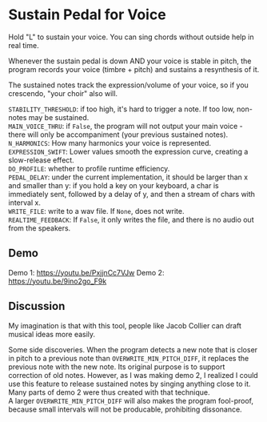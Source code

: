 # Sustain Pedal for Voice
Hold "L" to sustain your voice. You can sing chords without outside help in real time.  

Whenever the sustain pedal is down AND your voice is stable in pitch, the program records your voice (timbre + pitch) and sustains a resynthesis of it.  

The sustained notes track the expression/volume of your voice, so if you crescendo, "your choir" also will.  

`STABILITY_THRESHOLD`: if too high, it's hard to trigger a note. If too low, non-notes may be sustained.  
`MAIN_VOICE_THRU`: if `False`, the program will not output your main voice - there will only be accompaniment (your previous sustained notes).   
`N_HARMONICS`: How many harmonics your voice is represented.  
`EXPRESSION_SWIFT`: Lower values smooth the expression curve, creating a slow-release effect.  
`DO_PROFILE`: whether to profile runtime efficiency.  
`PEDAL_DELAY`: under the current implementation, it should be larger than x and smaller than y: if you hold a key on your keyboard, a char is immediately sent, followed by a delay of y, and then a stream of chars with interval x.  
`WRITE_FILE`: write to a wav file. If `None`, does not write.  
`REALTIME_FEEDBACK`: If `False`, it only writes the file, and there is no audio out from the speakers.  

## Demo
Demo 1: https://youtu.be/PxjjnCc7VJw
Demo 2: https://youtu.be/9ino2go_F9k

## Discussion
My imagination is that with this tool, people like Jacob Collier can draft musical ideas more easily.  

Some side discoveries. When the program detects a new note that is closer in pitch to a previous note than `OVERWRITE_MIN_PITCH_DIFF`, it replaces the previous note with the new note. Its original purpose is to support correction of old notes. However, as I was making demo 2, I realized I could use this feature to release sustained notes by singing anything close to it. Many parts of demo 2 were thus created with that technique.  
A larger `OVERWRITE_MIN_PITCH_DIFF` will also makes the program fool-proof, because small intervals will not be producable, prohibiting dissonance.  
